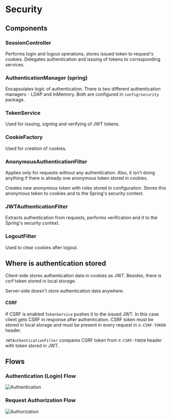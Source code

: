 # Security

## Components

### SessionController

Performs login and logout operations, stores issued token to request's cookies. Delegates authentication and issuing of tokens to corresponding services.

### AuthenticationManager (spring)

Encapsulates logic of authentication. There is two different authentication managers - LDAP and InMemory. Both are configured in `config/security` package.

### TokenService

Used for issuing, signing and verifying of JWT tokens.

### CookieFactory

Used for creation of cookies.

### AnonymousAuthenticationFilter

Applies only for requests without any authentication. Also, it isn't doing anything if there is already one anonymous token stored in cookies.

Creates new anonymous token with roles stored in configuration. Stores this anonymous token to cookies and to the Spring's security context. 

### JWTAuthenticationFilter

Extracts authentication from requests, performs verification and it to the Spring's security context.

### LogoutFilter

Used to clear cookies after logout.

## Where is authentication stored

Client-side stores authentication data in cookies as JWT. Besides, there is сsrf token stored in local storage.

Server-side doesn't store authentication data anywhere.

#### CSRF

If CSRF is enabled `TokenService` pushes it to the issued JWT. In this case client gets CSRF in response after authentication. CSRF token must be stored in local storage and must be present in every request in `X-CSRF-TOKEN` header.

`JWTAuthenticationFilter` compares CSRF token from `X-CSRF-TOKEN` header with token stored in JWT.

## Flows

### Authentication (Login) Flow
![Authentication](http://www.plantuml.com/plantuml/proxy?cache=no&src=https://raw.githubusercontent.com/qiwi/k8s-mission-control/master/doc/security/authentication.iuml)

### Request Authorization Flow
![Authorization](http://www.plantuml.com/plantuml/proxy?cache=no&src=https://raw.githubusercontent.com/qiwi/k8s-mission-control/master/doc/security/authorization.iuml)
